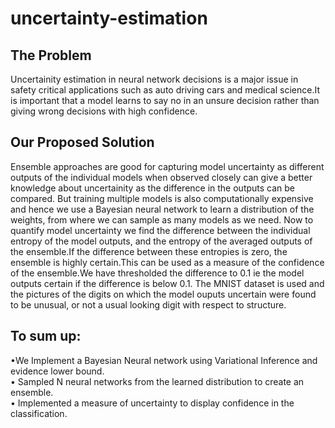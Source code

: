# uncertainty-estimation
## The Problem
Uncertainity estimation in neural network decisions is a major issue in safety critical applications such as auto driving cars and medical science.It is important that a model learns to say no in an unsure decision rather than giving wrong decisions with high confidence.
## Our Proposed Solution
Ensemble approaches are good for capturing model uncertainty as different outputs of the individual models when observed closely can give a better knowledge about uncertainity as the difference in the outputs can be compared.
But training multiple models is also computationally expensive and hence we use a Bayesian neural network to learn a distribution of the weights, from where we can sample as many models as we need.
Now to quantify model uncertainty we find the difference between the individual entropy of the model outputs, and the entropy of the averaged outputs of the ensemble.If the difference between these entropies is zero, the ensemble is highly certain.This can be used as a measure of the confidence of the ensemble.We have thresholded the difference to 0.1 ie the model outputs certain if the difference is below 0.1. 
The MNIST dataset is used and the pictures of the digits on which the model ouputs uncertain were found to be unusual, or not a usual looking digit with respect to structure.

## To sum up:

•We Implement a Bayesian Neural network using Variational Inference and evidence lower bound.<br/>
• Sampled N neural networks from the learned distribution to create an ensemble.<br/>
• Implemented a measure of uncertainty to display confidence in the classification.
